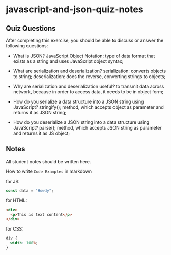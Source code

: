 # javascript-and-json-quiz-notes

## Quiz Questions

After completing this exercise, you should be able to discuss or answer the following questions:

- What is JSON?
JavaScript Object Notation; type of data format that exists as a string and uses JavaScript object syntax;

- What are serialization and deserialization?
serialization: converts objects to string;
deserialization: does the reverse, converting strings to objects;

- Why are serialization and deserialization useful?
to transmit data across network, because in order to access data, it needs to be in object form;

- How do you serialize a data structure into a JSON string using JavaScript?
stringify(); method, which accepts object as parameter and returns it as JSON string;

- How do you deserialize a JSON string into a data structure using JavaScript?
parse(); method, which accepts JSON string as parameter and returns it as JS object;

## Notes

All student notes should be written here.


How to write `Code Examples` in markdown

for JS:

```javascript
const data = "Howdy";
```

for HTML:

```html
<div>
  <p>This is text content</p>
</div>
```

for CSS:

```css
div {
  width: 100%;
}
```
